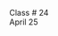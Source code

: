 <div class="lecture2">

<div class="column_date">
<p markdown="block">

Class # 24 <br>
April 25

</p>
</div>

<div class="column_materials">
<p markdown="block">




</p>
</div>

<div class="column_assign">
<p markdown="block">


</p>
</div>

</div>
